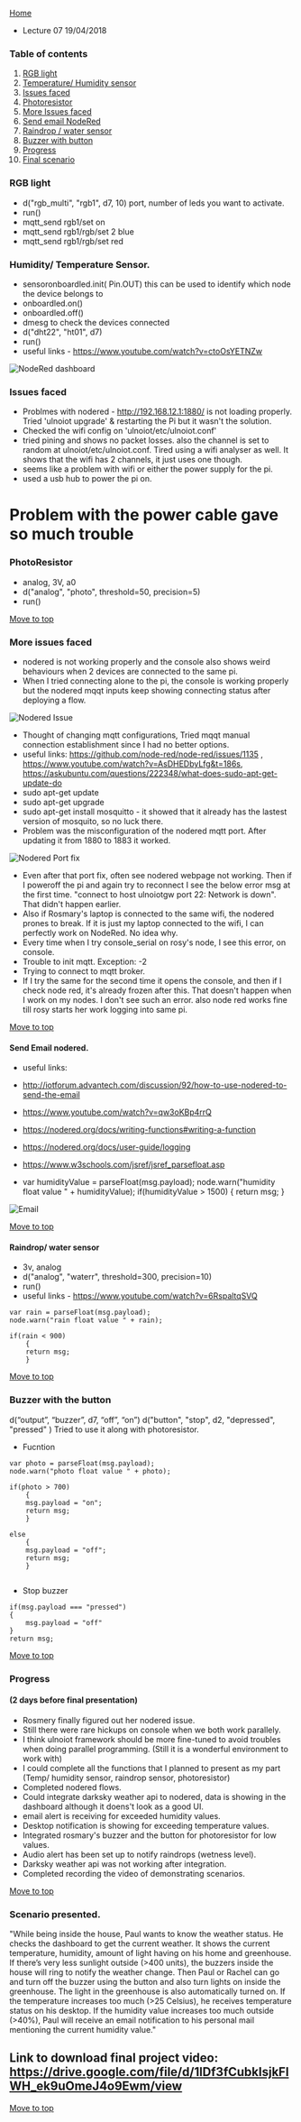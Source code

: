 

<a name= "top"></a>

[Home](https://github.com/AnastasiiaMishchenko/Internationals/blob/master/Chirantha%20Peramunage-_/Overview.md)

* Lecture 07 19/04/2018

### Table of contents

1. [RGB light](#rgb)
2. [Temperature/ Humidity sensor](#temp)
3. [Issues faced](#issues)
4. [Photoresistor](#photo)
5. [More Issues faced](#more)
6. [Send email NodeRed](#email)
7. [Raindrop / water sensor](#rain)
8. [Buzzer with button](#buz)
9. [Progress](#prog)
10. [Final scenario](#final)

### RGB light <a name= "rgb"></a>
* d("rgb_multi", "rgb1", d7, 10) port, number of leds you want to activate.
* run()
* mqtt_send rgb1/set on 
* mqtt_send rgb1/rgb/set 2 blue
* mqtt_send rgb1/rgb/set red 


### Humidity/ Temperature Sensor. <a name= "temp"></a>
* sensoronboardled.init( Pin.OUT) this can be used to identify which node the device belongs to
* onboardled.on()
* onboardled.off()
* dmesg to check the devices connected
* d("dht22", "ht01", d7)
* run()
* useful links - https://www.youtube.com/watch?v=ctoOsYETNZw

![NodeRed dashboard](https://github.com/AnastasiiaMishchenko/Internationals/blob/master/Chirantha%20Peramunage-_/Images/himidity%2C%20temperature.png)

### Issues faced <a name= "issues"></a>
* Problmes with nodered - http://192.168.12.1:1880/ is not loading properly. Tried 'ulnoiot upgrade' & restarting the Pi but it wasn't the solution. 
* Checked the wifi config on 'ulnoiot/etc/ulnoiot.conf' 
* tried pining and shows no packet losses. also the channel is set to random at ulnoiot/etc/ulnoiot.conf. Tired using a wifi analyser as well. It shows that the wifi has 2 channels, it just uses one though.
* seems like a problem with wifi or either the power supply for the pi.
* used a usb hub to power the pi on. 

# Problem with the power cable gave so much trouble 

### PhotoResistor <a name= "photo"></a>
* analog, 3V, a0
* d("analog", "photo", threshold=50, precision=5)
* run()

[Move to top](#top)

### More issues faced <a name= "more"></a>
* nodered is not working properly and the console also shows weird behaviours when 2 devices are connected to the same pi.
* When I tried connecting alone to the pi, the console is working properly but the nodered mqqt inputs keep showing connecting status after deploying a flow.

![Nodered Issue](https://github.com/AnastasiiaMishchenko/Internationals/blob/master/Chirantha%20Peramunage-_/Images/nodered%20issue.png)

* Thought of changing mqtt configurations, Tried mqqt manual connection establishment since I had no better options.
* useful links: https://github.com/node-red/node-red/issues/1135 , https://www.youtube.com/watch?v=AsDHEDbyLfg&t=186s, https://askubuntu.com/questions/222348/what-does-sudo-apt-get-update-do
* sudo apt-get update
* sudo apt-get upgrade
* sudo apt-get install mosquitto - it showed that it already has the lastest version of mosquito, so no luck there.
* Problem was the misconfiguration of the nodered mqtt port. After updating it from 1880 to 1883 it worked. 

![Nodered Port fix](https://github.com/AnastasiiaMishchenko/Internationals/blob/master/Chirantha%20Peramunage-_/Images/nodered%20port%20fix.png)

* Even after that port fix, often see nodered webpage not working. Then if I poweroff the pi and again try to reconnect I see the below error msg at the first time. "connect to host ulnoiotgw port 22: Network is down". That didn't happen earlier.  
* Also if Rosmary's laptop is connected to the same wifi, the nodered prones to break. If it is just my laptop connected to the wifi, I can perfectly work on NodeRed. No idea why. 
* Every time when I try console_serial on rosy's node, I see this error, on console. 	
* Trouble to init mqtt. Exception: -2
* Trying to connect to mqtt broker. 	
* If I try the same for the second time it opens the console, and then if I check node red, it's already frozen after this. That doesn't happen when I work on my nodes. I don't see such an error. also node red works fine till rosy starts her work logging into same pi. 

[Move to top](#top)

#### Send Email nodered. <a name= "email"></a>

* useful links: 
* http://iotforum.advantech.com/discussion/92/how-to-use-nodered-to-send-the-email
* https://www.youtube.com/watch?v=qw3oKBp4rrQ
* https://nodered.org/docs/writing-functions#writing-a-function
* https://nodered.org/docs/user-guide/logging
* https://www.w3schools.com/jsref/jsref_parsefloat.asp

* var humidityValue = parseFloat(msg.payload);
node.warn("humidity float value " + humidityValue);
if(humidityValue > 1500)
{
    return msg;
}


![Email](https://github.com/AnastasiiaMishchenko/Internationals/blob/master/Chirantha%20Peramunage-_/Images/email.png)

[Move to top](#top)

#### Raindrop/ water sensor <a name= "rain"></a>
* 3v, analog
* d("analog", "waterr", threshold=300, precision=10)
* run()
* useful links - https://www.youtube.com/watch?v=6RspaltqSVQ

```
var rain = parseFloat(msg.payload);
node.warn("rain float value " + rain); 

if(rain < 900)
    { 
    return msg;
    }
```
[Move to top](#top)

### Buzzer with the button  <a name= "buz"></a>
d(“output”, “buzzer”, d7, “off”, “on”)
d("button", "stop", d2, "depressed", "pressed" )
Tried to use it along with photoresistor.

* Fucntion

```
var photo = parseFloat(msg.payload);
node.warn("photo float value " + photo); 

if(photo > 700)
    { 
    msg.payload = "on";
    return msg;
    }
    
else
    { 
    msg.payload = "off";
    return msg;
    }
   
```
* Stop buzzer

```
if(msg.payload === "pressed")
{
    msg.payload = "off"
}
return msg;
```

[Move to top](#top)
    
### Progress <a name= "prog"></a>

#### (2 days before final presentation)

* Rosmery finally figured out her nodered issue. 
* Still there were rare hickups on console when we both work parallely. 
* I think ulnoiot framework should be more fine-tuned to avoid troubles when doing parallel programming. (Still it is a wonderful environment to work with) 
* I could complete all the functions that I planned to present as my part (Temp/ humidity sensor, raindrop sensor, photoresistor)
* Completed nodered flows. 
* Could integrate darksky weather api to nodered, data is showing in the dashboard although it doens't look as a good UI.
* email alert is receiving for exceeded humidity values.
* Desktop notification is showing for exceeding temperature values.
* Integrated rosmary's buzzer and the button for photoresistor for low values.
* Audio alert has been set up to notify raindrops (wetness level).
* Darksky weather api was not working after integration. 
* Completed recording the video of demonstrating scenarios. 

[Move to top](#top)

### Scenario presented. <a name= "final"></a>
"While being inside the house, Paul wants to know the weather status. He checks the dashboard to get the current weather. It shows the current temperature, humidity, amount of light having on his home and greenhouse. If there’s very less sunlight outside (>400 units), the buzzers inside the house will ring to notify the weather change. Then Paul or Rachel can go and turn off the buzzer using the button and also turn lights on inside the greenhouse. The light in the greenhouse is also automatically turned on.  If the temperature increases too much (>25 Celsius), he receives temperature status on his desktop. If the humidity value increases too much outside (>40%), Paul will receive an email notification to his personal mail mentioning the current humidity value."


## Link to download final project video: https://drive.google.com/file/d/1IDf3fCubkIsjkFlWH_ek9uOmeJ4o9Ewm/view 

[Move to top](#top)
